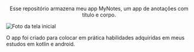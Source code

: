 <p align="center">Esse repositório armazena meu app MyNotes, um app de anotações com título e corpo.</p>

<img src="https://user-images.githubusercontent.com/11887846/179074250-841e7d97-5c56-4f14-ac6e-b361a974997f.png"
 alt="Foto da tela inicial" align=middle>

 <p>O app foi criado para colocar em prática habilidades adquiridas em meus estudos em kotlin e android.</p>
